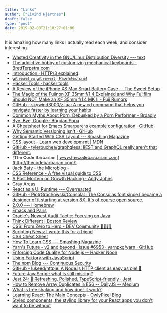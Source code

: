 ```yaml
---
title: "Links"
author: ["Eivind Hjertnes"]
draft: false
type: "post"
date: 2019-02-08T21:18:27+01:00
---
```


It is amazing how many links I actually read each week, and consider
interesting.

-   [Wasted
    Creativity in the GNU/Linux Distribution Diversity --- text](https://write.as/text/wasted-creativity-in-the-gnu-linux-distribution-diversity)
-   [The
    addictive hobby of customizing mechanical keyboards -
    BrettTerpstra.com](http://brettterpstra.com/2019/02/05/the-addictive-hobby-of-customizing-mechanical-keyboards/)
-   [Introduction · HTTP/3
    explained](https://http3-explained.haxx.se/en/)
-   [git
    reset vs git revert | Pixelstech.net](https://www.pixelstech.net/article/1549115148-git-reset-vs-git-revert)
-   [Hacker Tools · hacker tools](https://hacker-tools.github.io/)
-   [A
    Review of the iPhone XS Max Smart Battery Case -- The Sweet Setup](https://thesweetsetup.com/articles/a-review-of-the-iphone-xs-max-battery-case/)
-   [The
    Magic of the Fujinon XF 35mm f/1.4 Explained and Why Fujifilm Should
    NOT Make an XF 35mm f/1.4 MK II - Fuji Rumors](https://www.fujirumors.com/the-magic-of-the-fujinon-xf-35mm-f-1-4-explained-and-why-fujifilm-should-not-make-an-xf-35mm-f-1-4-mk-ii/)
-   [GitHub - skywind3000/z.lua: A
    new cd command that helps you navigate faster by learning your
    habits](https://github.com/skywind3000/z.lua)
-   [Common
    Myths About Porn, Debunked by a Porn Performer - Broadly](https://broadly.vice.com/en%5Fus/article/mbzvaa/porn-performer-reality-myth-job)
-   [Bye, Bye, Google ·
    Bogdan Popa](https://defn.io/2019/02/04/bye-bye-google/)
-   [A
    Cheatsheet for Emacs Smarparens example configuration · GitHub](https://gist.github.com/pvik/8eb5755cc34da0226e3fc23a320a3c95)
-   [Why Semantic
    Versioning Isn't · GitHub](https://gist.github.com/jashkenas/cbd2b088e20279ae2c8e)
-   [Getting
    Started With CSS Layout --- Smashing Magazine](https://www.smashingmagazine.com/2018/05/guide-css-layout/)
-   [CSS
    layout - Learn web development | MDN](https://developer.mozilla.org/en-US/docs/Learn/CSS/CSS%5Flayout)
-   [GitHub -
    tylerbuchea/graphqless: REST and GraphQL really aren't that
    different.](https://github.com/tylerbuchea/graphqless)
-   [The Code Barbarian |
    www.thecodebarbarian.com](http://thecodebarbarian.com/)
-   [Jack Baty - the
    Microblog -](https://micro.baty.net/2019/02/03/i-try-to.html)
-   [CSS Reference - A free visual guide to
    CSS](https://cssreference.io/)
-   [A Post Mortem
    on Growth Hacking - Andy Johns](https://andyjohns.co/a-post-mortem-on-growth-hacking/)
-   [Gray Areas](http://www.grayareas.xyz/2019/02/03/172940.html)
-   [React as a UI Runtime
    --- Overreacted](https://overreacted.io/react-as-a-ui-runtime/)
-   [GitHub -
    PiotrGrochowski/Consolas: The Consolas font since I became a designer
    of it starting at version 8.0. It's of course open source.](https://github.com/PiotrGrochowski/Consolas)
-   [2.0.0 --- Homebrew](https://brew.sh/2019/02/02/homebrew-2.0.0/)
-   [Emacs and Pairs](https://ebzzry.io/en/emacs-pairs/)
-   [Oracle's
    Newest Audit Tactic: Focusing on Java](https://www.forbes.com/sites/danwoods/2019/01/31/oracles-newest-audit-tactic-focusing-on-java/#fc0556854960)
-   [Think
    Different | Boston Review](https://bostonreview.net/class-inequality/robert-homan-think-different)
-   [CSS: From Zero
    to Hero - DEV Community 👩‍💻👨‍💻](https://dev.to/aspittel/css-from-zero-to-hero-3o16)
-   [Scripting News: I wrote
    this for a friend](http://scripting.com/2019/02/01/131223.html)
-   [CSS Cheat Sheet](https://adam-marsden.co.uk/css-cheat-sheet)
-   [How To
    Learn CSS --- Smashing Magazine](https://www.smashingmagazine.com/2019/01/how-to-learn-css/)
-   [Yarn's Future - v2 and
    beyond · Issue #6953 · yarnpkg/yarn · GitHub](https://github.com/yarnpkg/yarn/issues/6953)
-   [Enforcing
    Code Quality for Node.js -- Hacker Noon](https://hackernoon.com/enforcing-code-quality-for-node-js-c3b837d7ae17)
-   [Using
    Faktory with JavaScript](https://www.mikeperham.com/2019/01/16/using-faktory-with-javascript/)
-   [The
    npm Blog --- Continuous Security](https://blog.npmjs.org/post/182400846205/continuous-security)
-   [GitHub - lukeed/httpie: A Node.js
    HTTP client as easy as pie! 🥧](https://github.com/lukeed/httpie)
-   [Future JavaScript: what is
    still missing?](http://2ality.com/2019/01/future-js.html)
-   [Jest
    24: 💅 Refreshing, Polished, TypeScript-friendly · Jest](https://jestjs.io/blog/2019/01/25/jest-24-refreshing-polished-typescript-friendly)
-   [How
    to Remove Array Duplicates in ES6 -- DailyJS -- Medium](https://medium.com/dailyjs/how-to-remove-array-duplicates-in-es6-5daa8789641c)
-   [What is tree shaking and
    how does it work?](https://bitsofco.de/what-is-tree-shaking/)
-   [Learning React:
    The Main Concepts - OwlyPixel Blog](https://owlypixel.com/learning-react-main-concepts/)
-   [Styled
    components, the styling library for your React apps you don't want to
    be without](https://itnext.io/styled-components-the-styling-library-for-your-react-apps-you-dont-want-to-be-without-169305ccb9e7)
